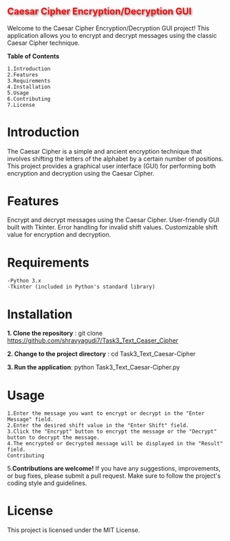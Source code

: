 # <h2 style="color:red; text-shadow: 2px 2px 4px rgba(0, 0, 0, 0.5);">Caesar Cipher Encryption/Decryption GUI</h2>

Welcome to the Caesar Cipher Encryption/Decryption GUI project! This application allows you to encrypt and decrypt messages using the classic Caesar Cipher technique.

**Table of Contents**

    1.Introduction
    2.Features
    3.Requirements
    4.Installation
    5.Usage
    6.Contributing
    7.License


# Introduction
The Caesar Cipher is a simple and ancient encryption technique that involves shifting the letters of the alphabet by a certain number of positions. This project provides a graphical user interface (GUI) for performing both encryption and decryption using the Caesar Cipher.

# Features
Encrypt and decrypt messages using the Caesar Cipher.
User-friendly GUI built with Tkinter.
Error handling for invalid shift values.
Customizable shift value for encryption and decryption.


# Requirements
    -Python 3.x
    -Tkinter (included in Python's standard library)

# Installation
  **1. Clone the repository** : git clone https://github.com/shravyagudi7/Task3_Text_Ceaser_Cipher
  
  **2. Change to the project directory** : cd Task3_Text_Caesar-Cipher

  **3. Run the application**: python Task3_Text_Caesar-Cipher.py

# Usage
    1.Enter the message you want to encrypt or decrypt in the "Enter Message" field.
    2.Enter the desired shift value in the "Enter Shift" field.
    3.Click the "Encrypt" button to encrypt the message or the "Decrypt" button to decrypt the message.
    4.The encrypted or decrypted message will be displayed in the "Result" field.
    Contributing



5.**Contributions are welcome!** If you have any suggestions, improvements, or bug fixes, please submit a pull request. Make sure to follow the project's coding style and guidelines.



# License
This project is licensed under the MIT License.




    

